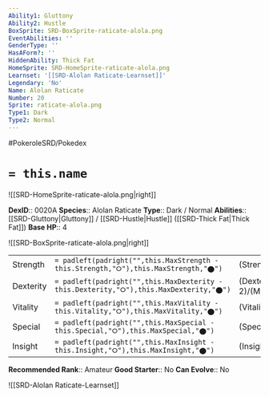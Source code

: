 ```yaml
---
Ability1: Gluttony
Ability2: Hustle
BoxSprite: SRD-BoxSprite-raticate-alola.png
EventAbilities: ''
GenderType: ''
HasAForm?: ''
HiddenAbility: Thick Fat
HomeSprite: SRD-HomeSprite-raticate-alola.png
Learnset: '[[SRD-Alolan Raticate-Learnset]]'
Legendary: 'No'
Name: Alolan Raticate
Number: 20
Sprite: raticate-alola.png
Type1: Dark
Type2: Normal
---
```


#PokeroleSRD/Pokedex

# `= this.name`

![[SRD-HomeSprite-raticate-alola.png|right]]

**DexID**:: 0020A
**Species**:: Alolan Raticate
**Type**:: Dark / Normal
**Abilities**:: [[SRD-Gluttony|Gluttony]] / [[SRD-Hustle|Hustle]] ([[SRD-Thick Fat|Thick Fat]])
**Base HP**:: 4

![[SRD-BoxSprite-raticate-alola.png|right]]

|           |                                                                                        |                                          |
| --------- | -------------------------------------------------------------------------------------- | ---------------------------------------- |
| Strength  | `= padleft(padright("",this.MaxStrength - this.Strength,"⭘"),this.MaxStrength,"⬤")`    | (Strength::2)/(MaxStrength::5)   |
| Dexterity | `= padleft(padright("",this.MaxDexterity - this.Dexterity,"⭘"),this.MaxDexterity,"⬤")` | (Dexterity:: 2)/(MaxDexterity::5) |
| Vitality  | `= padleft(padright("",this.MaxVitality - this.Vitality,"⭘"),this.MaxVitality,"⬤")`    | (Vitality::2)/(MaxVitality::5)   |
| Special   | `= padleft(padright("",this.MaxSpecial - this.Special,"⭘"),this.MaxSpecial,"⬤")`       | (Special::1)/(MaxSpecial::3)     |
| Insight   | `= padleft(padright("",this.MaxInsight - this.Insight,"⭘"),this.MaxInsight,"⬤")`       | (Insight::2)/(MaxInsight::5)     |

**Recommended Rank**:: Amateur
**Good Starter**:: No
**Can Evolve**:: No

![[SRD-Alolan Raticate-Learnset]]
